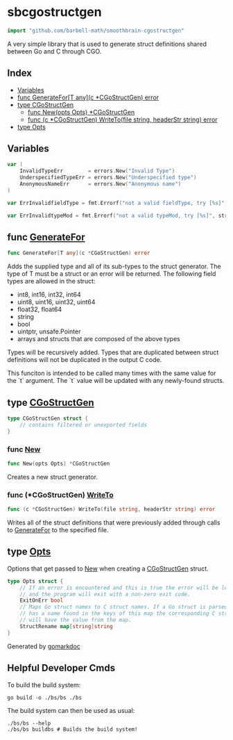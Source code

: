 <!-- gomarkdoc:embed:start -->

<!-- Code generated by gomarkdoc. DO NOT EDIT -->

# sbcgostructgen

```go
import "github.com/barbell-math/smoothbrain-cgostructgen"
```

A very simple library that is used to generate struct definitions shared between Go and C through CGO.

## Index

- [Variables](<#variables>)
- [func GenerateFor\[T any\]\(c \*CGoStructGen\) error](<#GenerateFor>)
- [type CGoStructGen](<#CGoStructGen>)
  - [func New\(opts Opts\) \*CGoStructGen](<#New>)
  - [func \(c \*CGoStructGen\) WriteTo\(file string, headerStr string\) error](<#CGoStructGen.WriteTo>)
- [type Opts](<#Opts>)


## Variables

<a name="InvalidTypeErr"></a>

```go
var (
    InvalidTypeErr        = errors.New("Invalid Type")
    UnderspecifiedTypeErr = errors.New("Underspecified type")
    AnonymousNameErr      = errors.New("Anonymous name")
)
```

<a name="ErrInvalidfieldType"></a>

```go
var ErrInvalidfieldType = fmt.Errorf("not a valid fieldType, try [%s]", strings.Join(_fieldTypeNames, ", "))
```

<a name="ErrInvalidtypeMod"></a>

```go
var ErrInvalidtypeMod = fmt.Errorf("not a valid typeMod, try [%s]", strings.Join(_typeModNames, ", "))
```

<a name="GenerateFor"></a>
## func [GenerateFor](<https://github.com/barbell-math/smoothbrain-cgoStructGen/blob/main/structGen.go#L152>)

```go
func GenerateFor[T any](c *CGoStructGen) error
```

Adds the supplied type and all of its sub\-types to the struct generator. The type of T must be a struct or an error will be returned. The following field types are allowed in the struct:

- int8, int16, int32, int64
- uint8, uint16, uint32, uint64
- float32, float64
- string
- bool
- uintptr, unsafe.Pointer
- arrays and structs that are composed of the above types

Types will be recursively added. Types that are duplicated between struct definitions will not be duplicated in the output C code.

This funciton is intended to be called many times with the same value for the \`t\` argument. The \`t\` value will be updated with any newly\-found structs.

<a name="CGoStructGen"></a>
## type [CGoStructGen](<https://github.com/barbell-math/smoothbrain-cgoStructGen/blob/main/structGen.go#L56-L60>)



```go
type CGoStructGen struct {
    // contains filtered or unexported fields
}
```

<a name="New"></a>
### func [New](<https://github.com/barbell-math/smoothbrain-cgoStructGen/blob/main/structGen.go#L128>)

```go
func New(opts Opts) *CGoStructGen
```

Creates a new struct generator.

<a name="CGoStructGen.WriteTo"></a>
### func \(\*CGoStructGen\) [WriteTo](<https://github.com/barbell-math/smoothbrain-cgoStructGen/blob/main/structGen.go#L319>)

```go
func (c *CGoStructGen) WriteTo(file string, headerStr string) error
```

Writes all of the struct definitions that were previously added through calls to [GenerateFor](<#GenerateFor>) to the specified file.

<a name="Opts"></a>
## type [Opts](<https://github.com/barbell-math/smoothbrain-cgoStructGen/blob/main/structGen.go#L63-L71>)

Options that get passed to [New](<#New>) when creating a [CGoStructGen](<#CGoStructGen>) struct.

```go
type Opts struct {
    // If an error is encountered and this is true the error will be logged
    // and the program will exit with a non-zero exit code.
    ExitOnErr bool
    // Maps Go struct names to C struct names. If a Go struct is parsed that
    // has a name found in the keys of this map the corresponding C struct
    // will have the value from the map.
    StructRename map[string]string
}
```

Generated by [gomarkdoc](<https://github.com/princjef/gomarkdoc>)


<!-- gomarkdoc:embed:end -->

## Helpful Developer Cmds

To build the build system:

```
go build -o ./bs/bs ./bs
```

The build system can then be used as usual:

```
./bs/bs --help
./bs/bs buildbs # Builds the build system!
```
